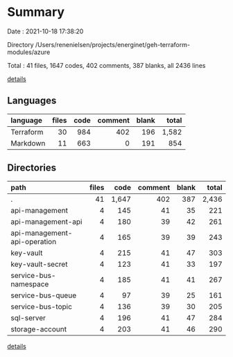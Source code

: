 # Summary

Date : 2021-10-18 17:38:20

Directory /Users/renenielsen/projects/energinet/geh-terraform-modules/azure

Total : 41 files,  1647 codes, 402 comments, 387 blanks, all 2436 lines

[details](details.md)

## Languages
| language | files | code | comment | blank | total |
| :--- | ---: | ---: | ---: | ---: | ---: |
| Terraform | 30 | 984 | 402 | 196 | 1,582 |
| Markdown | 11 | 663 | 0 | 191 | 854 |

## Directories
| path | files | code | comment | blank | total |
| :--- | ---: | ---: | ---: | ---: | ---: |
| . | 41 | 1,647 | 402 | 387 | 2,436 |
| api-management | 4 | 145 | 41 | 35 | 221 |
| api-management-api | 4 | 180 | 39 | 42 | 261 |
| api-management-api-operation | 4 | 165 | 39 | 39 | 243 |
| key-vault | 4 | 215 | 41 | 47 | 303 |
| key-vault-secret | 4 | 123 | 41 | 33 | 197 |
| service-bus-namespace | 4 | 185 | 41 | 41 | 267 |
| service-bus-queue | 4 | 97 | 39 | 25 | 161 |
| service-bus-topic | 4 | 136 | 39 | 30 | 205 |
| sql-server | 4 | 196 | 41 | 47 | 284 |
| storage-account | 4 | 203 | 41 | 46 | 290 |

[details](details.md)
